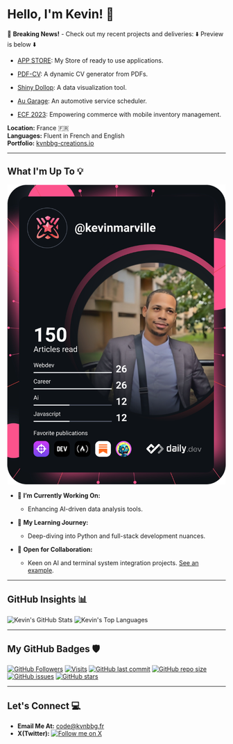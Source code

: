 # Hello, I'm Kevin! 👋

📰 **Breaking News!** - Check out my recent projects and deliveries: ⬇️ Preview is below ⬇️ 
- [APP STORE](https://allmylinks.com/kevinmarville): My Store of ready to use applications.

- [PDF-CV](https://github.com/Kvnbbg/pdf-cv): A dynamic CV generator from PDFs.
- [Shiny Dollop](https://github.com/Kvnbbg/shiny-dollop): A data visualization tool.
- [Au Garage](https://github.com/Kvnbbg/au-garage): An automotive service scheduler.
- [ECF 2023](https://github.com/Kvnbbg/bookish-octo-invention): Empowering commerce with mobile inventory management.

**Location:** France 🇫🇷  
**Languages:** Fluent in French and English  
**Portfolio:** [kvnbbg-creations.io](https://kvnbbg-creations.io)

---

## What I'm Up To 💡

[![Kevin's Dev Card](https://github.com/Kvnbbg/kvnbbg/blob/main/devcard.svg)](https://app.daily.dev/kevinmarville)

- 🔭 **I’m Currently Working On:**
  - Enhancing AI-driven data analysis tools.

- 🌱 **My Learning Journey:**
  - Deep-diving into Python and full-stack development nuances.

- 👯 **Open for Collaboration:**
  - Keen on AI and terminal system integration projects. [See an example](https://github.com/Kvnbbg/ubiquitous-fishstick).

---

## GitHub Insights 📊

![Kevin's GitHub Stats](https://github-readme-stats.vercel.app/api?username=kvnbbg&show_icons=true&theme=radical)
![Kevin's Top Languages](https://github-readme-stats.vercel.app/api/top-langs/?username=kvnbbg&layout=compact)

---
## My GitHub Badges 🛡️

[![GitHub Followers](https://img.shields.io/github/followers/kvnbbg?label=Follow&style=social)](https://github.com/kvnbbg)
[![Visits](https://badges.pufler.dev/visits/kvnbbg/bookish-octo-invention)](https://github.com/kvnbbg/bookish-octo-invention)
[![GitHub last commit](https://img.shields.io/github/last-commit/kvnbbg/bookish-octo-invention)](https://github.com/kvnbbg/bookish-octo-invention)
[![GitHub repo size](https://img.shields.io/github/repo-size/kvnbbg/bookish-octo-invention)](https://github.com/kvnbbg/bookish-octo-invention)
[![GitHub issues](https://img.shields.io/github/issues/kvnbbg/bookish-octo-invention)](https://github.com/kvnbbg/bookish-octo-invention/issues)
[![GitHub stars](https://img.shields.io/github/stars/kvnbbg/bookish-octo-invention)](https://github.com/kvnbbg/bookish-octo-invention/stargazers)

---

## Let's Connect 💻

- **Email Me At:** [code@kvnbbg.fr](mailto:code@kvnbbg.fr)
- **X(Twitter):** [![Follow me on X](https://img.shields.io/twitter/follow/techandstream?style=social&logo=twitter)](https://twitter.com/techandstream)
